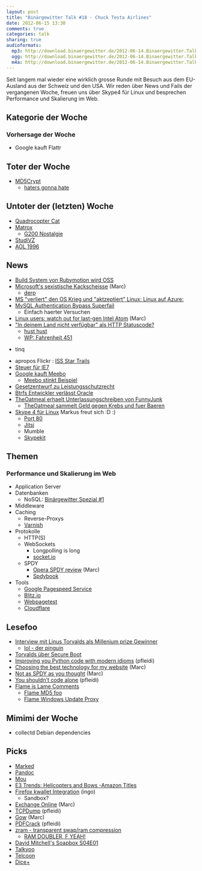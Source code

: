 ```yaml
---
layout: post
title: "Binärgewitter Talk #18 - Chuck Testa Airlines"
date: 2012-06-15 13:30
comments: true
categories: talk
sharing: true
audioformats:
  mp3: http://download.binaergewitter.de/2012-06-14.Binaergewitter.Talk.18.mp3
  ogg: http://download.binaergewitter.de/2012-06-14.Binaergewitter.Talk.18.ogg
  m4a: http://download.binaergewitter.de/2012-06-14.Binaergewitter.Talk.18.m4a
---
```

Seit langem mal wieder eine wirklich grosse Runde mit Besuch aus dem EU-Ausland aus der Schweiz und den USA. Wir reden über News und Fails der vergangenen Woche, freuen uns über Skype4 für Linux und besprechen Performance und Skalierung im Web.

## Kategorie der Woche
### Vorhersage der Woche
- Google kauft Flattr

## Toter der Woche

- [MD5Crypt]( http://www.theinquirer.net/inquirer/news/2183126/md5crypt-author-algorithm-secure )
    * [haters gonna hate]( http://news.ycombinator.com/item?id=4086257 )
    
## Untoter der (letzten) Woche

- [Quadrocopter Cat]( http://www.geekologie.com/2012/06/weirdo-turns-his-taxidermied-cat-into-a.php )
- [Matrox]( http://www.macrumors.com/2012/06/03/matrox-announces-ds-1-thunderbolt-docking-station-for-249/ )
    * [G200 Nostalgie]( http://en.wikipedia.org/wiki/Matrox_G200 )
- [StudiVZ]( http://www.heise.de/newsticker/meldung/SchuelerVZ-wird-zu-Idpool-1615249.html )
- [AOL 1996]( http://twitter.com/miuirom/status/208123120945606656/photo/1 )

## News

- [Build System von Rubymotion wird OSS]( http://blog.rubymotion.com/post/24197887535/community-open-source-updates )
- [Microsoft's sexistische Kackscheisse]( https://www.youtube.com/watch?v=JUMjxnKzUlQ&t=1m29s ) (Marc)
    - [derp]( http://programmersbeingdicks.tumblr.com/post/24672843165/microsofts-ndc-2012-event )
- [MS "verliert" den OS Krieg und "aktzeptiert" Linux: Linux auf Azure:]( http://www.linux-magazin.de/content/view/full/69129 )
- [MySQL Authentication Bypass Superfail]( http://thehackernews.com/2012/06/cve-2012-2122-serious-mysql.html )
    - Einfach haerter Versuchen
- [Linux users: watch out for last-gen Intel Atom]( https://gist.github.com/2925633 ) (Marc)
- ["In deinem Land nicht verfügbar" als HTTP Statuscode?]( http://www.¡tbray.org/tmp/draft-tbray-http-legally-restricted-status.html#anchor3 )
    * [hust hust]( http://privateinternetaccess.com )
    * [WP: Fahrenheit 451](https://de.wikipedia.org/wiki/Fahrenheit_451 )
* tinq
- apropos Flickr : [ISS Star Trails]( http://www.flickr.com/photos/nasa_jsc_photo/sets/72157629726792248/with/7257867240/ )
- [Steuer für IE7]( http://www.kogan.com/au/blog/new-internet-explorer-7-tax/ )
- [Google kauft Meebo]( http://techcrunch.com/2012/06/04/confirmed-google-is-buying-meebo-the-startup-that-turned-chat-into-a-business/ )
    * [Meebo stinkt Beispiel]( http://www.slate.com/ )
- [Gesetzentwurf zu Leistungsschutzrecht](http://www.irights.info/index.php?q=node/2224 )
- [Btrfs Entwickler verlässt Oracle](http://www.linux-magazin.de/NEWS/Btrfs-Entwickler-Chris-Mason-wechselt-Arbeitgeber )
- [TheOatmeal erhaelt Unterlassungschreiben von FunnyJunk]( http://theoatmeal.com/blog/funnyjunk_letter )
    - [TheOatmeal sammelt Geld gegen Krebs und fuer Baeren]( http://www.indiegogo.com/bearlovegood )
- [Skype 4 für Linux]( http://blogs.skype.com/linux/2012/06/skype_40_for_linux.html ) Markus freut sich :D :)
    * [Port 80]( http://www.aspnetzone.de/blogs/peterbucher/archive/2007/08/07/skype-klaut-port-80.aspx )
    * [Jitsi]( https://jitsi.org/ )
    * Mumble
    * [Skypekit]( http://developer.skype.com/public/skypekit )

## Themen

### Performance und Skalierung im Web

- Application Server
- Datenbanken
    - NoSQL: [Binärgewitter Spezial #1]( http://blog.binaergewitter.de/blog/2011/01/09/binaergewitter-number-1-nosql/ )
- Middleware
- Caching
    * Reverse-Proxys
    * [Varnish]( https://www.varnish-cache.org/ )
- Protokolle
    * HTTP(S)
    * WebSockets
        * Longpolling is long
        * [socket.io]( http://socket.io/ )
    * SPDY
        * [Opera SPDY review]( http://lists.w3.org/Archives/Public/ietf-http-wg/2012AprJun/0498 ) (Marc)
        * [Spdybook]( http://spdybook.com/ )
- Tools
    * [Google Pagespeed Service]( https://developers.google.com/speed/pagespeed/insights )
    * [Blitz.io]( http://blitz.io/ )
    * [Webpagetest]( http://www.webpagetest.org/ )
    * [Cloudflare]( http://cloudflare.com/ )

## Lesefoo

- [Interview mit Linus Torvalds als Millenium prize Gewinner]( http://techcrunch.com/2012/04/19/an-interview-with-millenium-technology-prize-finalist-linus-torvalds )
    * [lol - der pinguin](http://i.imgur.com/FadAu.jpg )
- [Torvalds über Secure Boot](http://www.pro-linux.de/news/1/18466/linus-torvalds-ueber-secure-boot.html )
- [Improving you Python code with modern idioms]( http://python3porting.com/improving.html ) (pfleidi)
- [Choosing the best technology for my website]( http://beta.branch.com/choosing-the-best-technology-for-my-website ) (Marc)
- [Not as SPDY as you thought]( http://www.guypo.com/technical/not-as-spdy-as-you-thought/ ) (Marc)
- [You shouldn't code alone]( http://steelcityrubyconf.org/blog/2012/05/04/why-you-shouldnt-code-alone/ ) (pfleidi)
- [Flame is Lame Comments]( http://news.ycombinator.net/item?id=4099871 )
    * [Flame MD5 foo]( http://trailofbits.files.wordpress.com/2012/06/flame-md5.pdf )
    * [Flame Windows Update Proxy]( http://www.securelist.com/en/blog/208193566/Flame_Replication_via_Windows_Update_MITM_proxy_server )

## Mimimi der Woche

- collectd Debian dependencies

## Picks

- [Marked]( http://markedapp.com/ )
- [Pandoc]( http://johnmacfarlane.net/pandoc/ )
- [Mou]( http://mouapp.com/ )
- [E3 Trends: Helicopters and Bows -Amazon Titles]( http://www.amazon.com/gp/feature.html/?ie=UTF8&plgroup=2&tag=krebsco-21&linkCode=ur2&docId=1000807831&camp=1789&creative=390957 )
- [Firefox kwallet Integration](https://addons.mozilla.org/en-US/firefox/addon/kde-wallet-password-integratio/ ) (ingo)
    * Sandbox?
- [Exchange Online]( http://www.microsoft.com/en-us/office365/exchange-online.aspx#fbid=MTDUQsjjoD_ ) (Marc)
- [TCPDump]( http://www.tcpdump.org/ ) (pfleidi)
- [Gow]( https://github.com/bmatzelle/gow ) (Marc)
- [PDFCrack]( http://pdfcrack.sourceforge.net/ ) (pfleidi)
- [zram - transparent swap/ram compression](http://www.webupd8.org/2011/10/increased-performance-in-linux-with.html )
    * [RAM DOUBLER, F YEAH!]( http://www.lowtek.com/maxram/rd.html )
- [David Mitchell's Soapbox S04E01]( http://www.youtube.com/watch?v=ttMrSCnQnnk )
- [Talkyoo]( http://www.talkyoo.net/ )
- [Telcoon](http://www.telcoon.de/ )
- [Dice+]( http://www.theverge.com/2012/6/8/3072284/dice-plus-digital-die-ios-android )

